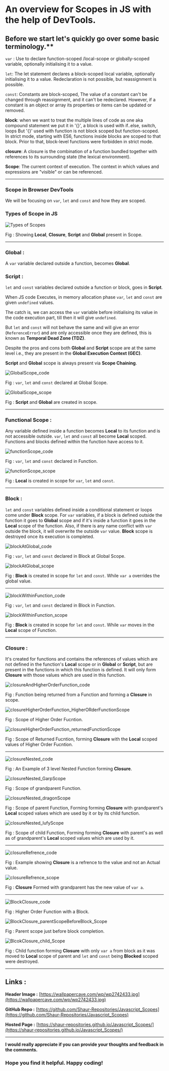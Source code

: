 
# An overview for Scopes in JS with the help of DevTools.

## Before we start let's quickly go over some basic terminology.**

`var` : Use to declare function-scoped /local-scope or globally-scoped variable, optionally initialising it to a value.

`let`: The let statement declares a block-scoped local variable, optionally initialising it to a value.
Redeclaration is not possible, but reassignment is possible.

`const`: Constants are block-scoped, The value of a constant can't be changed through reassignment, and it can't be redeclared.
However, if a constant is an object or array its properties or items can be updated or removed.

**block**: when we want to treat the multiple lines of code as one aka compound statement we put it in '{}', a block is used with if..else, switch, loops But '{}' used with function is not block scoped but function-scoped.
In strict mode, starting with ES6, functions inside blocks are scoped to that block. Prior to that, block-level functions were forbidden in strict mode.

**closure**: A closure is the combination of a function bundled together with references to its surrounding state (the lexical environment).

**Scope**: The current context of execution. The context in which values and expressions are "visible" or can be referenced. 

---

### Scope in Browser DevTools

We will be focusing on `var`, `let` and `const` and how they are scoped.

### Types of Scope in JS

![Types of Scopes](https://dev-to-uploads.s3.amazonaws.com/uploads/articles/z9sh7rt5xiz4xe9bvszu.png)

Fig : Showing **Local**, **Closure**, **Script** and **Global** present in Scope.

---

### Global :
A `var` variable declared outside a function, becomes **Global**.

### Script :
`let` and `const` variables declared outside a function or block, goes in **Script**.

When JS code Executes, in memory allocation phase `var`, `let` and `const` are given `undefined` values.

The catch is, we can access the `var` variable before initialising its value in the code execution part, till then it will give `undefined`.

But `let` and `const` will not behave the same and will give an error (`ReferenceError`) and are only accessible once they are defined, this is known as **Temporal Dead Zone (TDZ)**.

Despite the pros and cons both **Global**  and **Script** scope are at the same level i.e., they are present in the **Global Execution Context (GEC)**.

**Script** and **Global** scope is always present via **Scope Chaining**.


![GlobalScope_code](https://dev-to-uploads.s3.amazonaws.com/uploads/articles/slyo5pc2ablddcok7coq.png)

Fig : `var`, `let` and `const` declared at Global Scope.



![GlobalScope_scope](https://dev-to-uploads.s3.amazonaws.com/uploads/articles/x947zfe28naxdiodfqa0.png)

Fig : **Script** and **Global** are created in scope.


---

### Functional Scope : 
Any variable defined inside a function becomes **Local** to its function and is not accessible outside. `var`, `let` and `const` all become **Local** scoped.
Functions and blocks defined within the function have access to it.

![functionScope_code](https://dev-to-uploads.s3.amazonaws.com/uploads/articles/k4pf75gzskmo51vdbeln.png)

Fig : `var`, `let` and `const` declared in Function.

![functionScope_scope](https://dev-to-uploads.s3.amazonaws.com/uploads/articles/zbse0hrxdjkug0spwa8p.png)

Fig : **Local** is created in scope for `var`, `let` and `const`.

---

### Block : 
`let` and `const` variables defined inside a conditional statement or loops come under **Block** scope. For `var` variables, if a block is defined outside the function
it goes to **Global** scope and if it's inside a function it goes in the **Local** scope of the function. Also, if there is any name conflict with `var` outside the block, it will overwrite the outside `var` value.
**Block** scope is destroyed once its execution is completed.

![blockAtGlobal_code](https://dev-to-uploads.s3.amazonaws.com/uploads/articles/4izsvvmed1bh1hvs4p7d.png)

Fig : `var`, `let` and `const` declared in Block at Global Scope.

![blockAtGlobal_scope](https://dev-to-uploads.s3.amazonaws.com/uploads/articles/7sjizbhllm9nlun6lo6t.png)

Fig : **Block** is created in scope for `let` and `const`. While `var a` overrides the global value.

---

![blockWithinFunction_code](https://dev-to-uploads.s3.amazonaws.com/uploads/articles/n8et749c88fqz2b30u8p.png)

Fig : `var`, `let` and `const` declared in Block in Function.

![blockWithinFunction_scope](https://dev-to-uploads.s3.amazonaws.com/uploads/articles/s19m5ehr0otb89xpdtd1.png)

Fig : **Block** is created in scope for `let` and `const`. While `var` moves in the **Local** scope of Function.

---

### Closure : 
It's created for functions and contains the references of values
which are not defined in the function's **Local** scope or in **Global** or **Script**, but are present in the functions in which this function is defined. 
It will only form **Closure** with those values which are used in this function.


![closureAndHigherOrderFunction_code](https://dev-to-uploads.s3.amazonaws.com/uploads/articles/0e0b168us76qoxfmi3df.png)

Fig : Function being returned from a Function and forming a **Closure** in scope.

![closureHigherOrderFunction_HigherORderFunctionScope](https://dev-to-uploads.s3.amazonaws.com/uploads/articles/mnbwsi4podzea11afvym.png)

Fig : Scope of Higher Order Fucntion.

![closureHigherOrderFunction_returnedFunctionScope](https://dev-to-uploads.s3.amazonaws.com/uploads/articles/d0p3953mzt6p9em33bst.png)

Fig : Scope of Returned Fucntion, forming **Closure** with the **Local** scoped values of Higher Order Fucntion.

---

![closureNested_code](https://dev-to-uploads.s3.amazonaws.com/uploads/articles/2mlnujrywgayskhzjhsu.png)

Fig : An Example of 3 level Nested Function forming **Closure**.

![closureNested_GarpScope](https://dev-to-uploads.s3.amazonaws.com/uploads/articles/tzlw0y48poro375x7yjl.png)

Fig : Scope of grandparent Function.

![closureNested_dragonScope](https://dev-to-uploads.s3.amazonaws.com/uploads/articles/npy22dh76edxtejxco88.png)

Fig : Scope of parent Function, Forming forming **Closure** with grandparent's **Local** scoped values which are used by it or by its child function.

![closureNested_lufyScope](https://dev-to-uploads.s3.amazonaws.com/uploads/articles/rt1s38wubnqdmpfc456r.png)

Fig : Scope of child Function, Forming forming **Closure** with parent's as well as of grandparent's **Local** scoped values which are used by it.

---

![closureRefrence_code](https://dev-to-uploads.s3.amazonaws.com/uploads/articles/ivnmbq3xyqqvhir0tip9.png)

Fig : Example showing **Closure** is a refrence to the value and not an Actual value.

![closureRefrence_scope](https://dev-to-uploads.s3.amazonaws.com/uploads/articles/31ph7seiwl9q3u0g9c00.png)

Fig : **Closure** Formed with grandparent has the new value of `var a`.

---

![BlockClosure_code](https://dev-to-uploads.s3.amazonaws.com/uploads/articles/jykwous5g3gzhyrkiozf.png)

Fig : Higher Order Function with a Block.

![BlockClosure_parentScopeBeforeBlock_Scope](https://dev-to-uploads.s3.amazonaws.com/uploads/articles/y6k6wsv8xr71aa6xry9c.png)

Fig : Parent scope just before block completion.

![BlcokClosure_child_Scope](https://dev-to-uploads.s3.amazonaws.com/uploads/articles/xrctxop9fb6eo8phjiab.png)

Fig : Child function forming **Closure** with only `var a` from block as it was moved to **Local** scope of parent and `let` and `const` being **Blocked** scoped were destroyed.

---
## Links :

**Header Image :**  [https://wallpapercave.com/wp/wp2742433.jpg](https://wallpapercave.com/wp/wp2742433.jpg)

**GitHub Repo :** [https://github.com/Shaur-Repositories/Javascript_Scopes](https://github.com/Shaur-Repositories/Javascript_Scopes)

**Hosted Page :** [https://shaur-repositories.github.io/Javascript_Scopes/](https://shaur-repositories.github.io/Javascript_Scopes/)

----

**I would really appreciate if you can provide your thoughts and feedback in the comments.**
### Hope you find it helpful. Happy coding!
